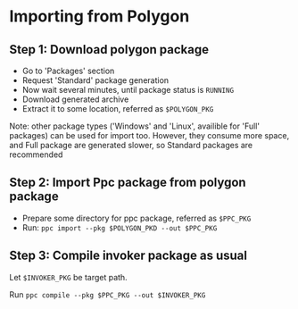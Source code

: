 # Importing from Polygon

## Step 1: Download polygon package
- Go to 'Packages' section
- Request 'Standard' package generation
- Now wait several minutes, until package status is `RUNNING`
- Download generated archive
- Extract it to some location, referred as `$POLYGON_PKG`

Note: other package types ('Windows' and 'Linux', availible for 'Full' packages) 
can be used for import too. However, they consume more space, and Full package are generated
slower, so Standard packages are recommended


## Step 2: Import Ppc package from polygon package
- Prepare some directory for ppc package, referred as `$PPC_PKG`
- Run: `ppc import --pkg $POLYGON_PKD --out $PPC_PKG`

## Step 3: Compile invoker package as usual
Let `$INVOKER_PKG` be target path.

Run `ppc compile --pkg $PPC_PKG --out $INVOKER_PKG`